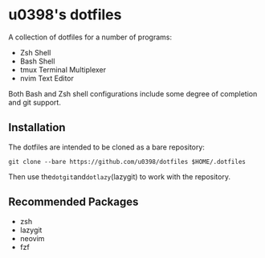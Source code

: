 # u0398's dotfiles

A collection of dotfiles for a number of programs:

- Zsh Shell
- Bash Shell
- tmux Terminal Multiplexer
- nvim Text Editor

Both Bash and Zsh shell configurations include some degree of completion and git support.

## Installation

The dotfiles are intended to be cloned as a bare repository:
```
git clone --bare https://github.com/u0398/dotfiles $HOME/.dotfiles
```
Then use the`dotgit`and`dotlazy`(lazygit) to work with the repository.

## Recommended Packages

- zsh
- lazygit
- neovim
- fzf
